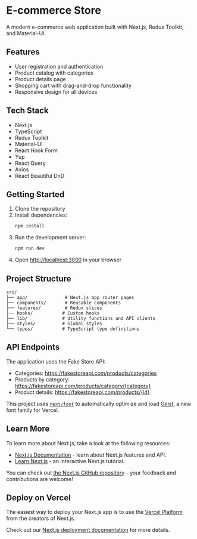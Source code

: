 # E-commerce Store

A modern e-commerce web application built with Next.js, Redux Toolkit, and Material-UI.

## Features

- User registration and authentication
- Product catalog with categories
- Product details page
- Shopping cart with drag-and-drop functionality
- Responsive design for all devices

## Tech Stack

- Next.js
- TypeScript
- Redux Toolkit
- Material-UI
- React Hook Form
- Yup
- React Query
- Axios
- React Beautiful DnD

## Getting Started

1. Clone the repository
2. Install dependencies:
   ```bash
   npm install
   ```
3. Run the development server:
   ```bash
   npm run dev
   ```
4. Open [http://localhost:3000](http://localhost:3000) in your browser

## Project Structure

```
src/
├── app/              # Next.js app router pages
├── components/       # Reusable components
├── features/         # Redux slices
├── hooks/           # Custom hooks
├── lib/             # Utility functions and API clients
├── styles/          # Global styles
└── types/           # TypeScript type definitions
```

## API Endpoints

The application uses the Fake Store API:

- Categories: https://fakestoreapi.com/products/categories
- Products by category: https://fakestoreapi.com/products/category/{category}
- Product details: https://fakestoreapi.com/products/{id}

This project uses [`next/font`](https://nextjs.org/docs/app/building-your-application/optimizing/fonts) to automatically optimize and load [Geist](https://vercel.com/font), a new font family for Vercel.

## Learn More

To learn more about Next.js, take a look at the following resources:

- [Next.js Documentation](https://nextjs.org/docs) - learn about Next.js features and API.
- [Learn Next.js](https://nextjs.org/learn) - an interactive Next.js tutorial.

You can check out [the Next.js GitHub repository](https://github.com/vercel/next.js) - your feedback and contributions are welcome!

## Deploy on Vercel

The easiest way to deploy your Next.js app is to use the [Vercel Platform](https://vercel.com/new?utm_medium=default-template&filter=next.js&utm_source=create-next-app&utm_campaign=create-next-app-readme) from the creators of Next.js.

Check out our [Next.js deployment documentation](https://nextjs.org/docs/app/building-your-application/deploying) for more details.
